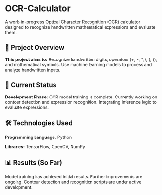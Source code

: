 # OCR-Calculator
A work-in-progress Optical Character Recognition (OCR) calculator designed to recognize handwritten mathematical expressions and evaluate them.

## 🚀 Project Overview
**This project aims to:**
Recognize handwritten digits, operators (+, -, *, /, (, )), and mathematical symbols.
Use machine learning models to process and analyze handwritten inputs.

## 📌 Current Status
**Development Phase:**
OCR model training is complete.
Currently working on contour detection and expression recognition.
Integrating inference logic to evaluate expressions.

## 🛠️ Technologies Used
**Programming Language:** Python

**Libraries:** TensorFlow, OpenCV, NumPy

## 📊 Results (So Far)
Model training has achieved initial results. Further improvements are ongoing.
Contour detection and recognition scripts are under active development.
